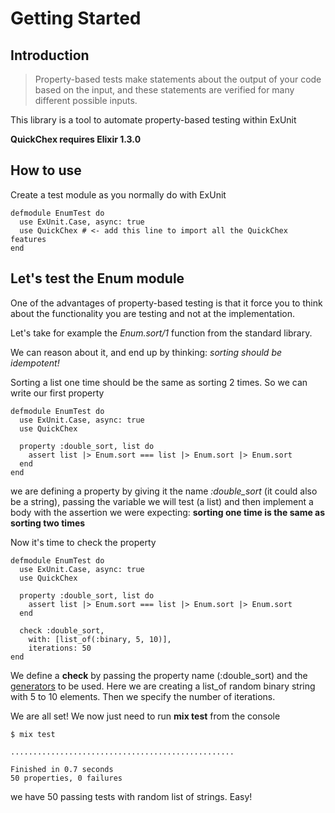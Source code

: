 # Getting Started

## Introduction

> Property-based tests make statements about the output of your code based on
> the input, and these statements are verified for many different possible
> inputs.

This library is a tool to automate property-based testing within ExUnit

**QuickChex requires Elixir 1.3.0**

## How to use

Create a test module as you normally do with ExUnit

    defmodule EnumTest do
      use ExUnit.Case, async: true
      use QuickChex # <- add this line to import all the QuickChex features
    end

## Let's test the Enum module

One of the advantages of property-based testing is that it force you to think
about the functionality you are testing and not at the implementation.

Let's take for example the *Enum.sort/1* function from the standard library.

We can reason about it, and end up by thinking: *sorting should be idempotent!*

Sorting a list one time should be the same as sorting 2 times. So we can write
our first property

    defmodule EnumTest do
      use ExUnit.Case, async: true
      use QuickChex

      property :double_sort, list do
        assert list |> Enum.sort === list |> Enum.sort |> Enum.sort
      end
    end

we are defining a property by giving it the name *:double_sort* (it could also
be a string), passing the variable we will test (a list) and then implement a
body with the assertion we were expecting: **sorting one time is the same as
sorting two times**

Now it's time to check the property

    defmodule EnumTest do
      use ExUnit.Case, async: true
      use QuickChex

      property :double_sort, list do
        assert list |> Enum.sort === list |> Enum.sort |> Enum.sort
      end

      check :double_sort,
        with: [list_of(:binary, 5, 10)],
        iterations: 50
    end

We define a **check** by passing the property name (:double_sort) and the
[generators](https://hexdocs.pm/quick_chex/QuickChex.Generators.html) to be
used. Here we are creating a list_of random binary string with 5 to 10 elements.
Then we specify the number of iterations.

We are all set! We now just need to run **mix test** from the console

    $ mix test

    ..................................................

    Finished in 0.7 seconds
    50 properties, 0 failures

we have 50 passing tests with random list of strings. Easy!
